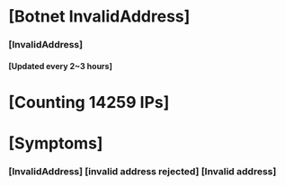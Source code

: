 # [Botnet InvalidAddress]
### [InvalidAddress]
#### [Updated every 2~3 hours]

# [Counting 14259 IPs]

# [Symptoms] 

###   [InvalidAddress] [invalid address rejected] [Invalid address]
